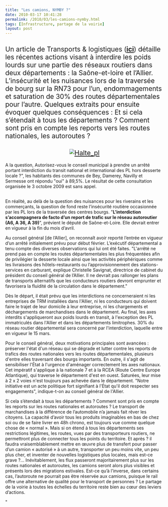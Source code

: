```yaml
---
title: "Les camions, NYMBY ?"
date: 2010-03-17 10:41:28
permalink: /2010/03/les-camions-nymby.html
tags: [Infrastructure, partage de la voirie]
layout: post
---
```


<h2><span style="font-weight: normal">Un article de Transports & logistiques (</span><span style="text-decoration: underline"><span><a href="http://www.wk-transport-logistique.fr/actualites/actualites_detail.php?action=detail&val=24744&label_donnee=Circulation+des+poids+lourds+:+deux+departements+mettent+en+%25C5%2593uvre+des+interdictions">ici</a></span></span><span style="font-weight: normal">) détaille les récentes actions visant à interdire les poids lourds sur une partie des réseaux routiers dans deux départements : la Saône-et-loire et l’Allier. L’insécurité et les nuisances lors de la traversée de bourg sur la RN73 pour l’un, endommagements et saturation de 30% des routes départementales pour l’autre. Quelques extraits pour ensuite évoquer quelques conséquences : Et si cela s’étendait à tous les départements ? Comment sont pris en compte les reports vers les routes nationales, les autoroutes ?</span></h2> <h2 align="center"><span style="font-weight: normal"><a href="https://gabrielplassat.github.io/transportsdufutur/wp-content/uploads/sites/6/old/6a0120a66d2ad4970b0120a9475f34970b-pi.jpg" rel="lightbox"><img alt="Halte_pl" border="0" class="asset asset-image at-xid-6a0120a66d2ad4970b0120a9475f34970b " src="/wp-content/uploads/sites/6/old/6a0120a66d2ad4970b0120a9475f34970b-500pi.jpg" title="Halte_pl" /></a></span></h2> <blockquote> <p> </p></blockquote>  <!--more-->  <p>A la question, Autorisez-vous le conseil municipal à prendre un arrêté portant<span> interdiction du transit national</span> et international des PL hors desserte locale ?", les habitants des communes de Bey, Damerey, Navilly et Sermesse ont répondu "oui" à 89,5%. Le résultat de cette consultation organisée le 3 octobre 2009 est sans appel.</p> <h2></h2> <p><span>En réalité, au delà de la question des nuisances pour les riverains et les commerçants, la question de fond reste l’insécurité routière occasionnée par les PL lors de la traversée des centres bourgs. "<strong>L’interdiction s’accompagnera de facto d’un report de trafic sur le réseau autoroutier (A6, A 36, A 39)</strong>", prévient le député de Saône-et-Loire. Elle devrait entrer en vigueur à la fin du mois d’avril.</span></p> <p><span>Au conseil général [de l’Allier], on reconnaît avoir reporté l’entrée en vigueur d’un arrêté initialement prévu pour début février. L’exécutif départemental a tenu compte des diverses observations qui lui ont été faites. "L'arrêté ne prend pas en compte les routes départementales les plus fréquentées afin de privilégier la desserte locale ainsi que les activités périphériques comme les livraisons des hôtels-restaurants ou l’approvisionnement des stations-services en carburant, explique Christelle Savignat, directrice de cabinet du président du conseil général de l’Allier. Il ne devrait pas rallonger les plans de transports alternatifs que les conducteurs routiers devront emprunter et favorisera la fluidité de la circulation dans le département."</span></p> <p><span>Dès le départ, il était prévu que les interdictions ne concerneraient ni les entreprises de TRM installées dans l'Allier, ni les conducteurs qui doivent faire le trajet de leur domicile à leur entreprise, ni les chargements et déchargements de marchandises dans le département. Au final, les axes interdits s'appliqueront aux poids lourds en transit, à l'exception des PL immatriculés dans l'Allier et dans les départements limitrophes. 30% du réseau routier départemental sera concerné par l'interdiction, laquelle entre en vigueur le 15 mars.</span></p> <p><span>Pour le conseil général, deux motivations principales sont avancées : préserver l'état d'un réseau qui se dégrade et lutter contre les reports de trafics des routes nationales vers les routes départementales, plusieurs d'entre elles traversant des bourgs importants. En outre, il s'agit de sensibiliser l'État à l'urgence d'aménager correctement les axes nationaux. Cet impératif s'applique à la nationale 7 et à la RCEA (Route Centre Europe Atlantique), qui traverse le département d'est en ouest. Saturées, leur mise à 2 x 2 voies n'est toujours pas achevée dans le département. "Notre initiative est un acte politique fort signifiant à l'État qu'il doit respecter ses engagements", indique-t-on au conseil général de l'Allier.</span></p> <p><span>Si cela s’étendait à tous les départements ? Comment sont pris en compte les reports sur les routes nationales et autoroutes ? Le transport de marchandises à la différence de l’automobile n’a jamais fait rêver les citoyens. La capacité d’avoir tous les produits imaginables en bas de chez soi ou de se faire livrer en 48h chrono, est toujours vue comme quelque chose de « normal ». Mais si on étend à tous les départements ses restrictions légitimes, les routes, vues par des transporteurs routiers, ne permettront plus de connecter tous les points du territoire. Et après ? il faudra vraisemblablement mettre en œuvre plus de transfert pour passer d’un camion « autorisé » à un autre, transporter un peu moins vite, un peu plus cher, et inventer de nouvelles logistiques plus locales, mais est-ce grave ?… Inévitablement, les flux passeront majoritairement plus sur les routes nationales et autoroutes, les camions seront alors plus visibles et présents lors des migrations estivales. Est-ce qu’à l’inverse, dans certains cas, l’autoroute ne pourrait pas être réservée aux camions, puisque le rail offre une alternative de qualité pour le transport de personnes ? Le partage de la voirie à toutes les échelles du territoire reste bien au cœur des leviers d’actions.</span></p>"
